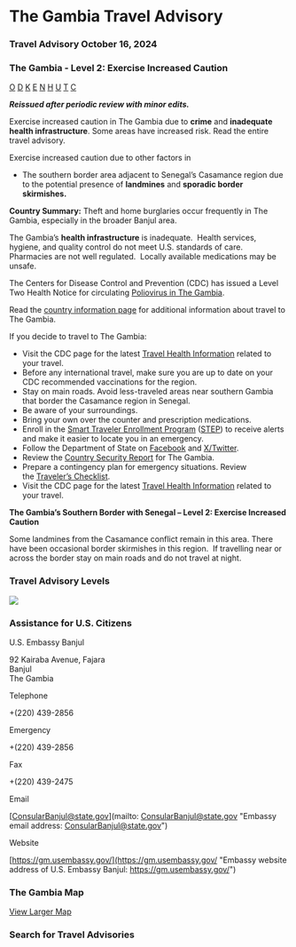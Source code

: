 # The Gambia Travel Advisory

### Travel Advisory October 16, 2024

### The Gambia - Level 2: Exercise Increased Caution

[O](javascript:void(0); "Tool Tip: Other")
[D](javascript:void(0); "Tool Tip: Wrongful Detention")
[K](javascript:void(0); "Tool Tip: Kidnap and Hostage")
[E](javascript:void(0); "Tool Tip: Event")
[N](javascript:void(0); "Tool Tip: Disaster")
[H](javascript:void(0); "Tool Tip: Health")
[U](javascript:void(0); "Tool Tip: Civil Unrest")
[T](javascript:void(0); "Tool Tip: Terrorism")
[C](javascript:void(0); "Tool Tip: Crimes")

***Reissued after periodic review with minor edits.***

Exercise increased caution in The Gambia due to **crime** and **inadequate health infrastructure**. Some areas have increased risk. Read the entire travel advisory.

Exercise increased caution due to other factors in

* The southern border area adjacent to Senegal’s Casamance region due to the potential presence of **landmines** and **sporadic border skirmishes.**

**Country Summary:** Theft and home burglaries occur frequently in The Gambia, especially in the broader Banjul area.

The Gambia’s **health infrastructure** is inadequate.  Health services, hygiene, and quality control do not meet U.S. standards of care.  Pharmacies are not well regulated.  Locally available medications may be unsafe.

The Centers for Disease Control and Prevention (CDC) has issued a Level Two Health Notice for circulating [Poliovirus in The Gambia](https://wwwnc.cdc.gov/travel/notices/level2/global-polio).

Read the [country information page](https://travel.state.gov/content/travel/en/international-travel/International-Travel-Country-Information-Pages/TheGambia.html) for additional information about travel to The Gambia.

If you decide to travel to The Gambia:

* Visit the CDC page for the latest [Travel Health Information](https://travel.state.gov/content/travel/en/international-travel/International-Travel-Country-Information-Pages/TheGambia.html) related to your travel.
* Before any international travel, make sure you are up to date on your CDC recommended vaccinations for the region.
* Stay on main roads. Avoid less-traveled areas near southern Gambia that border the Casamance region in Senegal.
* Be aware of your surroundings.
* Bring your own over the counter and prescription medications.
* Enroll in the [Smart Traveler Enrollment Program](https://step.state.gov/step/) ([STEP](https://step.state.gov/step/)) to receive alerts and make it easier to locate you in an emergency.
* Follow the Department of State on [Facebook](https://www.facebook.com/travelgov/) and [X/Twitter](https://twitter.com/travelgov).
* Review the [Country Security Report](https://www.osac.gov/Content/Browse/Report?subContentTypes=Country%20Security%20Report) for The Gambia.
* Prepare a contingency plan for emergency situations. Review the [Traveler’s Checklist](https://travel.state.gov/content/passports/en/go/checklist.html).
* Visit the CDC page for the latest [Travel Health Information](https://travel.state.gov/content/travel/en/international-travel/International-Travel-Country-Information-Pages/TheGambia.html#ExternalPopup) related to your travel.

**The Gambia’s Southern Border with Senegal – Level 2: Exercise Increased Caution**

Some landmines from the Casamance conflict remain in this area. There have been occasional border skirmishes in this region.  If travelling near or across the border stay on main roads and do not travel at night.

### Travel Advisory Levels

[![](/content/dam/NEWTravelAssets/images/travel-levelv1.svg)](/content/travel/en/international-travel/before-you-go/about-our-new-products.html "Travel Advisory Levels")

### Assistance for U.S. Citizens

U.S. Embassy Banjul

92 Kairaba Avenue, Fajara  
Banjul  
The Gambia

Telephone

+(220) 439-2856

Emergency

+(220) 439-2856

Fax

+(220) 439-2475

Email

[ConsularBanjul@state.gov](mailto: ConsularBanjul@state.gov "Embassy email address: ConsularBanjul@state.gov")

Website

[https://gm.usembassy.gov/](https://gm.usembassy.gov/ "Embassy website address of U.S. Embassy Banjul: https://gm.usembassy.gov/")

### The Gambia Map

[View Larger Map](https://travelmaps.state.gov/TSGMap/?extent=-18.527695834,12.144948553,-13.20842353,14.857911717 "Map of The Gambia")



### Search for Travel Advisories
